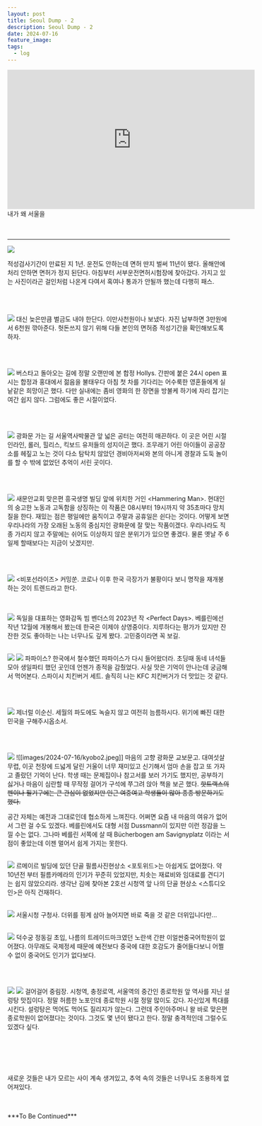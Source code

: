 ```yaml
---
layout: post
title: Seoul Dump - 2
description: Seoul Dump - 2
date: 2024-07-16
feature_image: 
tags:
  - log
---
```

<iframe width="560" height="315" src="https://www.youtube.com/embed/yg-Al_Mareg?si=PwyyBOkikqiK_2pV" title="YouTube video player" frameborder="0" allow="accelerometer; autoplay; clipboard-write; encrypted-media; gyroscope; picture-in-picture; web-share" referrerpolicy="strict-origin-when-cross-origin" allowfullscreen></iframe>
내가 왜 서울을
<!--more-->
<br>
<br>
<br>

***



![](/images/2024-07-16/license.jpeg)

적성검사기간이 만료된 지 1년. 운전도 안하는데 면허 딴지 벌써 11년이 됐다. 올해안에 처리 안하면 면허가 정지 된단다. 아침부터 서부운전면허시험장에 찾아갔다. 가지고 있는 사진이라곤 걸인처럼 나온게 다여서 혹여나 통과가 안될까 했는데 다행히 패스. 
<br><br>
<br><br>


![](/images/2024-07-16/fee.jpeg)
대신 늦은만큼 벌금도 내야 한단다. 이만사천원이나 보냈다. 자진 납부하면 3만원에서 6천원 깎아준다. 헛돈쓰지 않기 위해 다들 본인의 면허증 적성기간을 확인해보도록 하자. 


<br><br>


![](/images/2024-07-16/hollys.jpeg)
버스타고 돌아오는 길에 정말 오랜만에 본 합정 Hollys. 간판에 붙은 24시 open 표시는 합정과 홍대에서 젊음을 불태우다 아침 첫 차를 기다리는 어수룩한 영혼들에게 실낱같은 희망이곤 했다. 다만 실내에는 좀비 영화의 한 장면을 방불케 하기에 자리 잡기는 여간 쉽지 않다. 그럼에도 좋은 시절이었다. 

<br><br>


![](images/2024-07-16/museum.jpeg)
광화문 가는 길 서울역사박물관 앞 넓은 공터는 여전히 매끈하다. 이 곳은 어린 시절 인라인, 롤러, 힐리스, 킥보드 유저들의 성지이곤 했다. 조무래기 어린 아이들이 공공장소를 헤짚고 노는 것이 다소 탐탁치 않았던 경비아저씨와 본의 아니게 경찰과 도둑 놀이를 할 수 밖에 없었던 추억이 서린 곳이다. 

<br><br>



![](images/2024-07-16/man.jpeg)
새문안교회 맞은편 흥국생명 빌딩 앞에 위치한 거인 \<Hammering Man\>. 현대인의 숭고한 노동과 고독함을 상징하는 이 작품은 08시부터 19시까지 약 35초마다 망치질을 한다. 재밌는 점은 평일에만 움직이고 주말과 공휴일은 쉰다는 것이다. 어떻게 보면 우리나라의 가장 오래된 노동의 중심지인 광화문에 잘 맞는 작품이겠다. 우리나라도 직종 가리지 않고 주말에는 쉬어도 이상하지 않은 분위기가 있으면 좋겠다. 물론 옛날 주 6일제 할때보다는 지금이 낫겠지만.

<br><br>

![](images/2024-07-16/cinecube.jpeg)
\<비포선라이즈\> 커밍쑨. 코로나 이후 한국 극장가가 불황이다 보니 명작을 재개봉 하는 것이 트렌드라고 한다.  
<br><br>


![](/images/2024-07-16/cinecube2.jpeg)
독일을 대표하는 영화감독 빔 벤더스의 2023년 작 \<Perfect Days\>. 베를린에선 작년 12월에 개봉해서 봤는데 한국은 이제야 상영중이다. 지루하다는 평가가 있지만 잔잔한 것도 좋아하는 나는 너무나도 깊게 봤다. 고민중이라면 꼭 보길. 
<br><br>


![](/images/2024-07-16/popeyes.png)
![](images/2024-07-16/popeyes.jpeg)
파파이스? 한국에서 철수했던 파파이스가 다시 들어왔더라. 초딩때 동네 녀석들 모아 생일파티 했던 곳인데 언젠가 종적을 감췄었다. 사실 맛은 기억이 안나는데 궁금해서 먹어본다. 스파이시 치킨버거 세트. 솔직히 나는 KFC 치킨버거가 더 맛있는 것 같다.

<br><br>


![](images/2024-07-16/leesunshin.jpeg)
제너럴 이순신. 세월의 파도에도 녹슬지 않고 여전히 늠름하시다. 위기에 빠진 대한민국을 구해주시옵소서.

<br><br>


![](images/2024-07-16/kyobo.jpeg)
![[images/2024-07-16/kyobo2.jpeg]]
마음의 고향 광화문 교보문고. 대여섯살 무렵, 이곳 천장에 드넓게 달린 거울이 너무 재미있고 신기해서 엄마 손을 잡고 또 가자고 졸랐던 기억이 난다. 학생 때는 문제집이나 참고서를 보러 가기도 했지만, 공부하기 싫거나 마음이 심란할 때 무작정 걸어가 구석에 쭈그려 앉아 책을 보곤 했다. ~~핫트랙스의 펜이나 필기구에는 큰 관심이 없었지만 인근 여중여고 학생들이 많아 종종 방문하기도 했다.~~

공간 자체는 예전과 그대로인데 협소하게 느껴진다. 어쩌면 요즘 내 마음의 여유가 없어서 그런 걸 수도 있겠다. 베를린에서도 대형 서점 Dussmann이 있지만 이런 정감을 느낄 수는 없다. 그나마 베를린 서쪽에 살 때 Bücherbogen am Savignyplatz 이라는 서점이 좋았는데 이젠 멀어서 쉽게 가지는 못한다. 
<br><br>


![](images/2024-07-16/LeMeilleur.jpeg)
르메이르 빌딩에 있던 단골 필름사진현상소 \<포토위드\>는 아쉽게도 없어졌다. 약 10년전 부터 필름카메라의 인기가 꾸준히 있었지만, 치솟는 재료비와 임대료를 견디기는 쉽지 않았으리라. 생각난 김에 찾아본 2호선 시청역 앞 나의 단골 현상소 \<스튜디오인\>은 아직 건재하다.
<br><br>


![](images/2024-07-16/cityhall.jpeg)
서울시청 구청사. 더위를 핑계 삼아 늘어지면 바로 죽을 것 같은 더위입니다만...
<br><br>

![](images/2024-07-16/Deoksugung.jpeg)
덕수궁 정동길 초입, 나름의 트레이드마크였던 노란색 간판 이얼싼중국어학원이 없어졌다. 아무래도 국제정세 때문에 예전보다 중국에 대한 호감도가 줄어들다보니 어쩔 수 없이 중국어도 인기가 없다보다. 

<br><br>

![](/images/2024-07-16/junglim.png)
![](images/2024-07-16/junglimjang.jpeg)
걸어걸어 중림장. 시청역, 충정로역, 서울역의 중간인 종로학원 앞 역사를 지닌 설렁탕 맛집이다. 정말 허름한 노포인데 종로학원 시절 정말 많이도 갔다. 자신있게 특대를 시킨다. 설렁탕은 먹어도 먹어도 질리지가 않는다. 그런데 주인아주머니 왈 바로 맞은편 종로학원이 없어졌다는 것이다. 그것도 몇 년이 됐다고 한다. 정말 충격적인데 그럴수도 있겠다 싶다. 

<br>
<br>
<br>
<br>

새로운 것들은 내가 모르는 사이 계속 생겨있고, 추억 속의 것들은 너무나도 조용하게 없어져있다.

<br>
<br>
***To Be Continued***